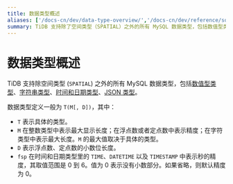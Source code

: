 ```yaml
---
title: 数据类型概述
aliases: ['/docs-cn/dev/data-type-overview/','/docs-cn/dev/reference/sql/data-types/overview/']
summary: TiDB 支持除了空间类型（SPATIAL）之外的所有 MySQL 数据类型，包括数值型类型、字符串类型、时间和日期类型、JSON 类型。数据类型定义一般为 T(M[, D])，其中 T 表示具体的类型，M 在整数类型中表示最大显示长度，在浮点数或者定点数中表示精度，在字符类型中表示最大长度，D 表示浮点数、定点数的小数位长度，fsp 在时间和日期类型里的 TIME、DATETIME 以及 TIMESTAMP 中表示秒的精度，其取值范围是 0 到 6，值为 0 表示没有小数部分，如果省略，则默认精度为 0。
---
```


# 数据类型概述

TiDB 支持除空间类型 (`SPATIAL`) 之外的所有 MySQL 数据类型，包括[数值型类型](/data-type-numeric.md)、[字符串类型](/data-type-string.md)、[时间和日期类型](/data-type-date-and-time.md)、[JSON 类型](/data-type-json.md)。

数据类型定义一般为 `T(M[, D])`，其中：

* `T` 表示具体的类型。
* `M` 在整数类型中表示最大显示长度；在浮点数或者定点数中表示精度；在字符类型中表示最大长度。`M` 的最大值取决于具体的类型。
* `D` 表示浮点数、定点数的小数位长度。
* `fsp` 在时间和日期类型里的 `TIME`、`DATETIME` 以及 `TIMESTAMP` 中表示秒的精度，其取值范围是 0 到 6。值为 0 表示没有小数部分。如果省略，则默认精度为 0。
